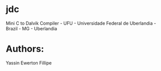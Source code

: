 jdc
===

Mini C to Dalvik Compiler - UFU - Universidade Federal de Uberlandia - Brazil - MG - Uberlandia

Authors:
========
Yassin
Ewerton
Fillipe